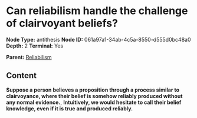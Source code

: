 # Can reliabilism handle the challenge of clairvoyant beliefs?

**Node Type:** antithesis
**Node ID:** 061a97a1-34ab-4c5a-8550-d555d0bc48a0
**Depth:** 2
**Terminal:** Yes

**Parent:** [Reliabilism](reliabilism.md)

## Content

**Suppose a person believes a proposition through a process similar to clairvoyance, where their belief is somehow reliably produced without any normal evidence.**, **Intuitively, we would hesitate to call their belief knowledge, even if it is true and produced reliably.**
